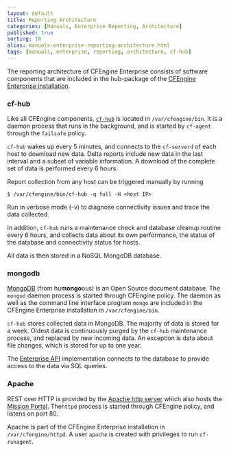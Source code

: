 ```yaml
---
layout: default
title: Reporting Architecture
categories: [Manuals, Enterprise Reporting, Architecture]
published: true
sorting: 10
alias: manuals-enterprise-reporting-architecture.html
tags: [manuals, enterprise, reporting, architecture, cf-hub]
---
```


The reporting architecture of CFEngine Enterprise consists of software 
components that are included in the hub-package of the [CFEngine Enterprise 
installation](getting-started-installation.html).

### cf-hub

Like all CFEngine components, [`cf-hub`](reference-components-cfhub.html) is 
located in `/var/cfengine/bin`. It is a daemon process that runs in the 
background, and is started by `cf-agent` through the `failsafe` policy.

`cf-hub` wakes up every 5 minutes, and connects to the `cf-serverd` of each 
host to download new data. Delta reports include new data in the last interval and a subset of variable information. A download of the complete set of data is performed every 6 hours.

Report collection from any host can be triggered manually by running

    $ /var/cfengine/bin/cf-hub -q full -H <host IP>

Run in verbose mode (-v) to diagnose connectivity issues and trace the data 
collected.

In addition, `cf-hub` runs a maintenance check and database cleanup routine 
every 6 hours, and collects data about its own performance, the status of the 
database and connectivity status for hosts.

All data is then stored in a NoSQL MongoDB database.

### mongodb

[MongoDB](http://www.mongodb.org) (from hu**mongo**ous) is an Open Source 
document database. The `mongod` daemon process is started through CFEngine 
policy. The daemon as well as the command line interface program `mongo` are 
included in the CFEngine Enterprise installation in `/var/cfengine/bin`.

`cf-hub` stores collected data in MongoDB. The majority of data is stored for 
a week. Oldest data is continuously purged by the `cf-hub` maintenance 
process, and replaced by new incoming data. An exception is data about file 
changes, which is stored for up to one year.

The [Enterprise API](manuals-enterprise-api.html) implementation connects to 
the database to provide access to the data via SQL queries.

### Apache

REST over HTTP is provided by the [Apache http 
server](http://httpd.apache.org) which also hosts the [Mission 
Portal](**TODO**). The`httpd` process is started through CFEngine policy, and 
listens on port 80.

Apache is part of the CFEngine Enterprise installation in 
`/var/cfengine/httpd`. A user `apache` is created with privileges to run 
`cf-runagent`.
